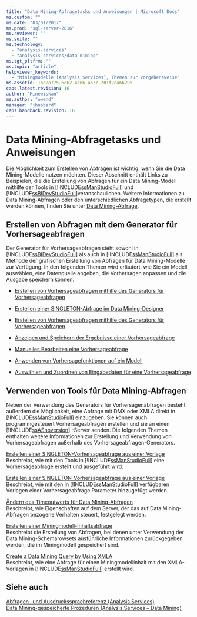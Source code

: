 ```yaml
---
title: "Data Mining-Abfragetasks und Anweisungen | Microsoft Docs"
ms.custom: ""
ms.date: "03/01/2017"
ms.prod: "sql-server-2016"
ms.reviewer: ""
ms.suite: ""
ms.technology: 
  - "analysis-services"
  - "analysis-services/data-mining"
ms.tgt_pltfrm: ""
ms.topic: "article"
helpviewer_keywords: 
  - "Miningmodelle [Analysis Services], Themen zur Vorgehensweise"
ms.assetid: 1bc2a775-6e62-4c66-a53c-201f2ea66295
caps.latest.revision: 16
author: "Minewiskan"
ms.author: "owend"
manager: "jhubbard"
caps.handback.revision: 16
---
```

# Data Mining-Abfragetasks und Anweisungen
  Die Möglichkeit zum Erstellen von Abfragen ist wichtig, wenn Sie die Data Mining-Modelle nutzen möchten. Dieser Abschnitt enthält Links zu Beispielen, die die Erstellung von Abfragen für ein Data Mining-Modell mithilfe der Tools in [!INCLUDE[ssManStudioFull](../../includes/ssmanstudiofull-md.md)] und [!INCLUDE[ssBIDevStudioFull](../../includes/ssbidevstudiofull-md.md)]veranschaulichen. Weitere Informationen zu Data Mining-Abfragen oder den unterschiedlichen Abfragetypen, die erstellt werden können, finden Sie unter [Data Mining-Abfrage](../../analysis-services/data-mining/data-mining-queries.md).  
  
## Erstellen von Abfragen mit dem Generator für Vorhersageabfragen  
 Der Generator für Vorhersageabfragen steht sowohl in [!INCLUDE[ssBIDevStudioFull](../../includes/ssbidevstudiofull-md.md)] als auch in [!INCLUDE[ssManStudioFull](../../includes/ssmanstudiofull-md.md)] als Methode der grafischen Erstellung von Abfragen für Data Mining-Modelle zur Verfügung. In den folgenden Themen wird erläutert, wie Sie ein Modell auswählen, eine Datenquelle angeben, die Vorhersagen anpassen und die Ausgabe speichern können.  
  
-   [Erstellen von Vorhersageabfragen mithilfe des Generators für Vorhersageabfragen](../../analysis-services/data-mining/create-a-prediction-query-using-the-prediction-query-builder.md)  
  
-   [Erstellen einer SINGLETON-Abfrage im Data Mining-Designer](../../analysis-services/data-mining/create-a-singleton-query-in-the-data-mining-designer.md)  
  
-   [Erstellen von Vorhersageabfragen mithilfe des Generators für Vorhersageabfragen](../../analysis-services/data-mining/create-a-prediction-query-using-the-prediction-query-builder.md)  
  
-   [Anzeigen und Speichern der Ergebnisse einer Vorhersageabfrage](../../analysis-services/data-mining/view-and-save-the-results-of-a-prediction-query.md)  
  
-   [Manuelles Bearbeiten eine Vorhersageabfrage](../../analysis-services/data-mining/manually-edit-a-prediction-query.md)  
  
-   [Anwenden von Vorhersagefunktionen auf ein Modell](../../analysis-services/data-mining/apply-prediction-functions-to-a-model.md)  
  
-   [Auswählen und Zuordnen von Eingabedaten für eine Vorhersageabfrage](../../analysis-services/data-mining/choose-and-map-input-data-for-a-prediction-query.md)  
  
## Verwenden von Tools für Data Mining-Abfragen  
 Neben der Verwendung des Generators für Vorhersagenabfragen besteht außerdem die Möglichkeit, eine Abfrage mit DMX oder XMLA direkt in [!INCLUDE[ssManStudioFull](../../includes/ssmanstudiofull-md.md)] einzugeben. Sie können auch programmgesteuert Vorhersageabfragen erstellen und sie an einen [!INCLUDE[ssASnoversion](../../includes/ssasnoversion-md.md)] -Server senden. Die folgenden Themen enthalten weitere Informationen zur Erstellung und Verwendung von Vorhersageabfragen außerhalb des Vorhersageabfragen-Generators.  
  
 [Erstellen einer SINGLETON-Vorhersageabfrage aus einer Vorlage](../../analysis-services/data-mining/create-a-singleton-prediction-query-from-a-template.md)  
 Beschreibt, wie mit den Tools in [!INCLUDE[ssManStudioFull](../../includes/ssmanstudiofull-md.md)] eine Vorhersageabfrage erstellt und ausgeführt wird.  
  
 [Erstellen einer SINGLETON-Vorhersageabfrage aus einer Vorlage](../../analysis-services/data-mining/create-a-singleton-prediction-query-from-a-template.md)  
 Beschreibt, wie mit den in [!INCLUDE[ssManStudioFull](../../includes/ssmanstudiofull-md.md)] verfügbaren Vorlagen einer Vorhersageabfrage Parameter hinzugefügt werden.  
  
 [Ändern des Timeoutwerts für Data Mining-Abfragen](../../analysis-services/data-mining/change-the-time-out-value-for-data-mining-queries.md)  
 Beschreibt, wie Eigenschaften auf dem Server, der das auf Data Mining-Abfragen bezogene Verhalten steuert, festgelegt werden.  
  
 [Erstellen einer Miningmodell-Inhaltsabfrage](../../analysis-services/data-mining/create-a-content-query-on-a-mining-model.md)  
 Beschreibt die Erstellung von Abfragen, bei denen unter Verwendung der Data Mining-Schemarowsets ausführliche Informationen zurückgegeben werden, die im Miningmodell gespeichert sind.  
  
 [Create a Data Mining Query by Using XMLA](../../analysis-services/data-mining/create-a-data-mining-query-by-using-xmla.md)  
 Beschreibt, wie eine Abfrage für einen Miningmodellinhalt mit den XMLA-Vorlagen in [!INCLUDE[ssManStudioFull](../../includes/ssmanstudiofull-md.md)] erstellt wird.  
  
## Siehe auch  
 [Abfragen- und Ausdruckssprachreferenz &#40;Analysis Services&#41;](../Topic/Query%20and%20Expression%20Language%20Reference%20\(Analysis%20Services\).md)   
 [Data Mining-gespeicherte Prozeduren &#40;Analysis Services – Data Mining&#41;](../../analysis-services/data-mining/data-mining-stored-procedures-analysis-services-data-mining.md)  
  
  